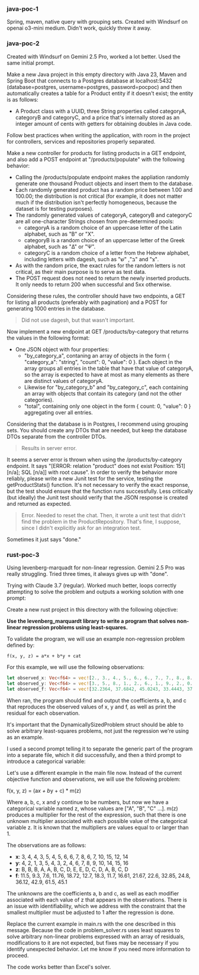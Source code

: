 ### java-poc-1

Spring, maven, native query with grouping sets.
Created with Windsurf on openai o3-mini medium. Didn't work, quickly threw it away.

### java-poc-2

Created with Windsurf on Gemini 2.5 Pro, worked a lot better. Used the same initial prompt.

Make a new Java project in this empty directory with Java 23, Maven and Spring Boot that connects to a Postgres database at localhost:5432 (database=postgres, username=postgres, password=pocpoc) and then automatically creates a table for a Product entity if it doesn't exist; the entity is as follows:

- A Product class with a UUID, three String properties called categoryA, categoryB and categoryC, and a price that's internally stored as an integer amount of cents with getters for obtaining doubles in Java code.

Follow best practices when writing the application, with room in the project for controllers, services and repositories properly separated.

Make a new controller for products for listing products in a GET endpoint, and also add a POST endpoint at "/products/populate" with the following behavior:

- Calling the /products/populate endpoint makes the appliation randomly generate one thousand Product objects and insert them to the database.
- Each randomly generated product has a random price between 1.00 and 100.00; the distribution is not critical (for example, it does not matter much if the distribution isn't perfectly homogeneous, because the dataset is for testing purposes).
- The randomly generated values of categoryA, categoryB and categoryC are all one-character Strings chosen from pre-determined pools:
  - categoryA is a random choice of an uppercase letter of the Latin alphabet, such as "B" or "X".
  - categoryB is a random choice of an uppercase letter of the Greek alphabet, such as "Δ" or "Ψ".
  - categoryC is a random choice of a letter from the Hebrew alphabet, including letters with dagesh, such as "בּ", "שׁ" and "צ".
- As with the random price, the exact rules for the random letters is not critical, as their main purpose is to serve as test data.
- The POST request does not need to return the newly inserted products. It only needs to return 200 when successful and 5xx otherwise.

Considering these rules, the controller should have two endpoints, a GET for listing all products (preferably with pagination) and a POST for generating 1000 entries in the database.

> Did not use dagesh, but that wasn't important.

Now implement a new endpoint at GET /products/by-category that returns the values in the following format:

- One JSON object with four properties:
  - "by_category_a", contaning an array of objects in the form { "category_a": "string", "count": 0, "value": 0 }. Each object in the array groups all entries in the table that have that value of categoryA, so the array is expected to have at most as many elements as there are distinct values of categoryA.
  - Likewise for "by_category_b" and "by_category_c", each containing an array with objects that contain its category (and not the other categories).
  - "total", containing only one object in the form { count: 0, "value": 0 } aggregating over all entries.

Considering that the database is in Postgres, I recommend using grouping sets. You should create any DTOs that are needed, but keep the database DTOs separate from the controller DTOs.

> Results in server error.

It seems a server error is thrown when using the /products/by-category endpoint. It says "[ERROR: relation "product" does not exist
Position: 151] [n/a]; SQL [n/a]] with root cause".
In order to verify the behavior more reliably, please write a new Junit test for the service, testing the getProductStats() function. It's not necessary to verify the exact response, but the test should ensure that the function runs successfully. Less critically (but ideally) the Junit test should verify that the JSON response is created and returned as expected.

> Error. Needed to reset the chat.
> Then, it wrote a unit test that didn't find the problem in the ProductRepository. That's fine, I suppose, since I didn't explicitly ask for an integration test.

Sometimes it just says "done."

### rust-poc-3

Using levenberg-marquadt for non-linear regression.
Gemini 2.5 Pro was really struggling. Tried three times, it always gives up with "done".

Trying with Claude 3.7 (regular). Worked much better, loops correctly attempting to solve the problem and outputs a working solution with one prompt:

Create a new rust project in this directory with the following objective:

**Use the levenberg_marquardt library to write a program that solves non-linear regression problems using least-squares.**

To validate the program, we will use an example non-regression problem defined by:

`f(x, y, z) = a*x + b*y + cat`

For this example, we will use the following observations:

```rust
let observed_x: Vec<f64> = vec![2., 3., 4., 5., 6., 6., 7., 7., 8., 8., 9., 9.];
let observed_y: Vec<f64> = vec![3., 5., 8., 1., 2., 6., 1., 9., 2., 0., 2., 16.];
let observed_f: Vec<f64> = vec![32.2364, 37.6842, 45.0243, 33.4443, 37.0006, 44.5683, 36.7723, 51.9083, 40.3283, 36.5443,41.9923, 68.4803,];
```

When ran, the program should find and output the coefficients a, b, and c that reproduces the observed values of x, y and f, as well as print the residual for each observation.

It's important that the DynamicallySizedProblem struct should be able to solve arbitrary least-squares problems, not just the regression we're using as an example.

I used a second prompt telling it to separate the generic part of the program into a separate file, which it did successfully, and then a third prompt to introduce a categorical variable:

Let's use a different example in the main file now. Instead of the current objective function and observations, we will use the following problem:

f(x, y, z) = (a*x + b*y + c) \* m(z)

Where a, b, c, x and y continue to be numbers, but now we have a categorical variable named z, whose values are ["A", "B", "C" ...]. m(z) produces a multiplier for the rest of the expression, such that there is one unknown multiplier associated with each possible value of the categorical variable z. It is known that the multipliers are values equal to or larger than 1.

The observations are as follows:

- **x**: 3, 4, 4, 3, 5, 4, 5, 6, 6, 7, 8, 6, 7, 10, 15, 12, 14
- **y**: 4, 2, 1, 3, 5, 4, 3, 2, 4, 6, 7, 8, 9, 10, 14, 15, 16
- **z**: B, B, B, A, A, B, C, D, E, E, D, C, D, A, B, C, D
- **f**: 11.5, 9.3, 7.6, 11.76, 18.72, 12.7, 18.3, 11.7, 16.61, 21.67, 22.6, 32.85, 24.8, 36.12, 42.9, 61.5, 45.1

The unknowns are the coefficients a, b and c, as well as each modifier associated with each value of z that appears in the observations. There is an issue with identifiability, which we address with the constraint that the smallest multiplier must be adjusted to 1 after the regression is done.

Replace the current example in main.rs with the one described in this message. Because the code in problem_solver.rs uses least squares to solve arbitrary non-linear problems expressed with an array of residuals, modifications to it are not expected, but fixes may be necessary if you identify unexpected behavior. Let me know if you need more information to proceed.

The code works better than Excel's solver.
